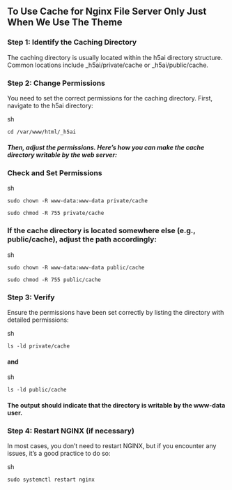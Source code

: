## To Use Cache for Nginx File Server Only Just When We Use The Theme

### Step 1: Identify the Caching Directory

The caching directory is usually located within the h5ai directory structure. Common locations include _h5ai/private/cache or _h5ai/public/cache.

### Step 2: Change Permissions
You need to set the correct permissions for the caching directory. First, navigate to the h5ai directory:

sh


```
cd /var/www/html/_h5ai
```

##### Then, adjust the permissions. Here’s how you can make the cache directory writable   by the web server:


### Check and Set Permissions

sh


```
sudo chown -R www-data:www-data private/cache
```
```
sudo chmod -R 755 private/cache
```



### If the cache directory is located somewhere else (e.g., public/cache), adjust the path accordingly:

sh

```
sudo chown -R www-data:www-data public/cache
```

```
sudo chmod -R 755 public/cache
```



### Step 3: Verify

Ensure the permissions have been set correctly by listing the directory with detailed permissions:

sh

```
ls -ld private/cache
```

#### and

sh
```
ls -ld public/cache
```


#### The output should indicate that the directory is writable by the www-data user.

### Step 4: Restart NGINX (if necessary)

In most cases, you don’t need to restart NGINX, but if you encounter any issues, it’s a good practice to do so:

sh
```
sudo systemctl restart nginx
```
